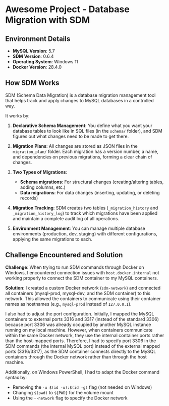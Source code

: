 # Awesome Project - Database Migration with SDM

## Environment Details

- **MySQL Version**: 5.7
- **SDM Version**: 0.6.4
- **Operating System**: Windows 11
- **Docker Version**: 28.4.0

## How SDM Works

SDM (Schema Data Migration) is a database migration management tool that helps track and apply changes to MySQL databases in a controlled way.

It works by:
1. **Declarative Schema Management**: You define what you want your database tables to look like in SQL files (in the `schema/` folder), and SDM figures out what changes need to be made to get there.

2. **Migration Plans**: All changes are stored as JSON files in the `migration_plan/` folder. Each migration has a version number, a name, and dependencies on previous migrations, forming a clear chain of changes.

3. **Two Types of Migrations**:
   - **Schema migrations**: For structural changes (creating/altering tables, adding columns, etc.)
   - **Data migrations**: For data changes (inserting, updating, or deleting records)

4. **Migration Tracking**: SDM creates two tables (`_migration_history` and `_migration_history_log`) to track which migrations have been applied and maintain a complete audit log of all operations.

5. **Environment Management**: You can manage multiple database environments (production, dev, staging) with different configurations, applying the same migrations to each.

## Challenge Encountered and Solution

**Challenge**: When trying to run SDM commands through Docker on Windows, I encountered connection issues with `host.docker.internal` not working properly to connect the SDM container to my MySQL containers.

**Solution**: I created a custom Docker network (`sdm-network`) and connected all containers (mysql-prod, mysql-dev, and the SDM container) to this network. This allowed the containers to communicate using their container names as hostnames (e.g., `mysql-prod` instead of `127.0.0.1`). 

I also had to adjust the port configuration. Initially, I mapped the MySQL containers to external ports 3316 and 3317 (instead of the standard 3306) because port 3306 was already occupied by another MySQL instance running on my local machine. However, when containers communicate within the same Docker network, they use the internal container ports rather than the host-mapped ports. Therefore, I had to specify port 3306 in the SDM commands (the internal MySQL port) instead of the external mapped ports (3316/3317), as the SDM container connects directly to the MySQL containers through the Docker network rather than through the host machine.

Additionally, on Windows PowerShell, I had to adapt the Docker command syntax by:
- Removing the `-u $(id -u):$(id -g)` flag (not needed on Windows)
- Changing `$(pwd)` to `${PWD}` for the volume mount
- Using the `--network` flag to specify the Docker network
